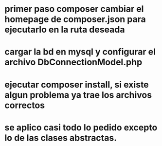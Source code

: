 # primer paso composer cambiar el homepage de composer.json para ejecutarlo en la ruta deseada
# cargar la bd en mysql y configurar el archivo DbConnectionModel.php
# ejecutar composer install, si existe algun problema ya trae los archivos correctos
# se aplico casi todo lo pedido excepto lo de las clases abstractas.